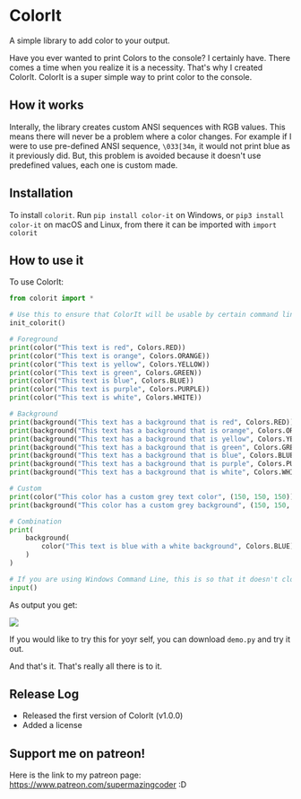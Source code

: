 # ColorIt
A simple library to add color to your output.

Have you ever wanted to print Colors to the console? I certainly have. There comes a time when you realize it is a necessity. That's why I created ColorIt. ColorIt is a super simple way to print color to the console. 

## How it works

Interally, the library creates custom ANSI sequences with RGB values. This means there will never be a problem where a color changes. For example if I were to use pre-defined ANSI sequence, `\033[34m`, it would not print blue as it previously did. But, this problem is avoided because it doesn't use predefined values, each one is custom made.

## Installation
To install `colorit`. Run `pip install color-it` on Windows, or `pip3 install color-it` on macOS and Linux, from there it can be imported with `import colorit`

## How to use it

To use ColorIt:

```python
from colorit import *

# Use this to ensure that ColorIt will be usable by certain command line interfaces
init_colorit()

# Foreground
print(color("This text is red", Colors.RED))
print(color("This text is orange", Colors.ORANGE))
print(color("This text is yellow", Colors.YELLOW))
print(color("This text is green", Colors.GREEN))
print(color("This text is blue", Colors.BLUE))
print(color("This text is purple", Colors.PURPLE))
print(color("This text is white", Colors.WHITE))

# Background
print(background("This text has a background that is red", Colors.RED))
print(background("This text has a background that is orange", Colors.ORANGE))
print(background("This text has a background that is yellow", Colors.YELLOW))
print(background("This text has a background that is green", Colors.GREEN))
print(background("This text has a background that is blue", Colors.BLUE))
print(background("This text has a background that is purple", Colors.PURPLE))
print(background("This text has a background that is white", Colors.WHITE))

# Custom
print(color("This color has a custom grey text color", (150, 150, 150)))
print(background("This color has a custom grey background", (150, 150, 150)))

# Combination
print(
    background(
        color("This text is blue with a white background", Colors.BLUE), Colors.WHITE
    )
)

# If you are using Windows Command Line, this is so that it doesn't close immediately
input()
```

As output you get:

![](ImagesInReadMe/demo.png)

If you would like to try this for yoyr self, you can download `demo.py` and try it out. 

And that's it. That's really all there is to it.

## Release Log
* Released the first version of ColorIt (v1.0.0)
* Added a license

## Support me on patreon!
Here is the link to my patreon page: https://www.patreon.com/supermazingcoder :D
